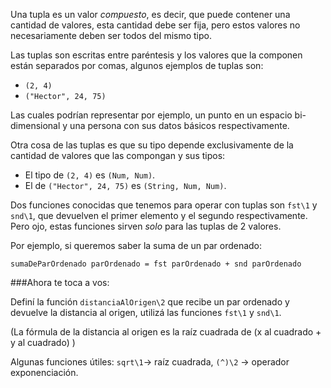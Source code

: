 Una tupla es un valor _compuesto_, es decir, que puede contener una cantidad de valores, esta cantidad debe ser fija, pero estos valores no necesariamente deben ser todos del mismo tipo.

Las tuplas son escritas entre paréntesis y los valores que la componen están separados por comas, algunos ejemplos de tuplas son:

* `(2, 4)`
* `("Hector", 24, 75)`

Las cuales podrían representar por ejemplo, un punto en un espacio bi-dimensional y una persona con sus datos básicos respectivamente.

Otra cosa de las tuplas es que su tipo depende exclusivamente de la cantidad de valores que las compongan y sus tipos:

* El tipo de `(2, 4)` es `(Num, Num)`.
* El de `("Hector", 24, 75)` es `(String, Num, Num)`.

Dos funciones conocidas que tenemos para operar con tuplas son `fst\1` y `snd\1`, que devuelven el primer elemento y el segundo respectivamente. Pero ojo, estas funciones sirven _solo_ para las tuplas de 2 valores.

Por ejemplo, si queremos saber la suma de un par ordenado:

```
sumaDeParOrdenado parOrdenado = fst parOrdenado + snd parOrdenado
```


###Ahora te toca a vos:

Definí la función `distanciaAlOrigen\2` que recibe un par ordenado y devuelve la distancia al origen, utilizá las funciones `fst\1` y `snd\1`.

(La fórmula de la distancia al origen es la raíz cuadrada de (x al cuadrado + y al cuadrado) )

Algunas funciones útiles: `sqrt\1`-> raíz cuadrada, `(^)\2` -> operador exponenciación.